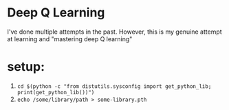 # Deep Q Learning

I've done multiple attempts in the past. However, this is my genuine attempt at
learning and "mastering deep Q learning"

# setup:
1. ```cd $(python -c "from distutils.sysconfig import get_python_lib; print(get_python_lib())")```
2. ```echo /some/library/path > some-library.pth```


